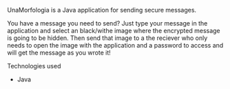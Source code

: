 UnaMorfologia is a Java application for sending secure messages.

You have a message you need to send? Just type your message in the application and select an black/withe image where the encrypted message is going to be hidden. Then send that image to a the reciever who only needs to open the image with the application and a password to access and will get the message as you wrote it!

Technologies used
  - Java

